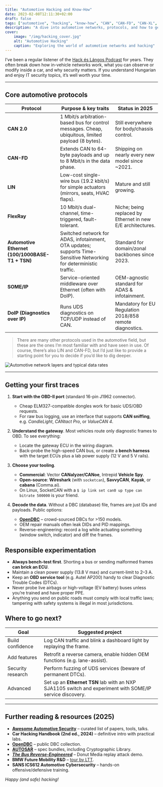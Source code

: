 ```yaml
---
title: "Automotive Hacking and Know-How"
date: 2023-02-08T12:11:30+02:00
draft: false
tags: ["automotive", "hacking", "know-how", "CAN", "CAN-FD", "CAN-XL", "FlexRay", "Ethernet", "LIN", "SOME/IP", "DoIP"]
description: "A dive into automotive networks, protocols, and how to get started with automotive hacking."
cover:
    image: "/img/hacking_cover.jpg"
    alt: "Automotive Hacking"
    caption: "Exploring the world of automotive networks and hacking"
---
```


I’ve been a regular listener of the [Hack és Lángos Podcast](https://hackeslangos.show/) for years. They often break down how in-vehicle networks work, what you can observe or modify inside a car, and why security matters. If you understand Hungarian and enjoy IT security topics, it’s well worth your time.

---

## Core automotive protocols

| Protocol                                        | Purpose & key traits                                                                                                | Status in 2025                                              |
| ----------------------------------------------- | ------------------------------------------------------------------------------------------------------------------- | ----------------------------------------------------------- |
| **CAN 2.0**                                     | 1 Mbit/s arbitration-based bus for control messages. Cheap, ubiquitous, limited payload (8 bytes).                  | Still everywhere for body/chassis control.                  |
| **CAN-FD**                                      | Extends CAN to 64-byte payloads and up to 8 Mbit/s in the data phase.                                               | Shipping on nearly every new model since \~2021.            |
| **LIN**                                         | Low-cost single-wire bus (19.2 kbit/s) for simple actuators (mirrors, seats, HVAC flaps).                           | Mature and still growing.                                   |
| **FlexRay**                                     | 10 Mbit/s dual-channel, time-triggered, fault-tolerant.                                                             | Niche; being replaced by Ethernet in new E/E architectures. |
| **Automotive Ethernet (100/1000BASE-T1 + TSN)** | Switched network for ADAS, infotainment, OTA updates; supports Time-Sensitive Networking for deterministic traffic. | Standard for domain/zonal backbones since 2023.             |
| **SOME/IP**                                     | Service-oriented middleware over Ethernet (often with DoIP).                                                        | OEM-agnostic standard for ADAS & infotainment.              |
| **DoIP (Diagnostics over IP)**                  | Runs UDS diagnostics on TCP/UDP instead of CAN.                                                                     | Mandatory for EU Regulation 2018/858 remote diagnostics.    |

> There are many other protocols used in the automotive field, but these are the ones I’m most familiar with and have seen in use. Of course, there’s also LIN and CAN-FD, but I’d just like to provide a starting point for you to decide if you’d like to dig deeper.

![Automotive network layers and typical data rates](/img/network.webp#center)

---

## Getting your first traces

1. **Start with the OBD-II port** (standard 16-pin J1962 connector).

   * Cheap ELM327-compatible dongles work for basic UDS/OBD requests.
   * For raw bus logging, use an interface that supports **CAN sniffing**, e.g. *CandleLight*, *CANtact Pro*, or *ValueCAN 4*.

2. **Understand the gateway**. Most vehicles route only diagnostic frames to OBD. To see everything:

   * Locate the gateway ECU in the wiring diagram.
   * Back-probe the high-speed CAN bus, or create a **bench harness** with the target ECUs plus a lab power supply (12 V and 5 V rails).

3. **Choose your tooling**.

   * **Commercial**: Vector **CANalyzer/CANoe**, Intrepid **Vehicle Spy**.
   * **Open-source**: **Wireshark** (with `socketcan`), **SavvyCAN**, **Kayak**, or **cabana** (Comma.ai).
   * On Linux, SocketCAN with a `$ ip link set can0 up type can bitrate 500000` is your friend.

4. **Decode the data**. Without a DBC (database) file, frames are just IDs and payloads. Public options:

   * **[OpenDBC](https://github.com/commaai/opendbc)** – crowd-sourced DBCs for >150 models.
   * OEM repair manuals often leak DIDs and PID mappings.
   * Reverse-engineering: record a log while actuating something (window switch, indicator) and diff the frames.

## Responsible experimentation

* **Always bench-test first**. Shorting a bus or sending malformed frames **can brick an ECU**.
* Maintain a clean power supply (13.8 V max) and current-limit to 2–3 A.
* Keep an **OBD service tool** (e.g. Autel AP200) handy to clear Diagnostic Trouble Codes (DTCs).
* Never probe live airbags or high-voltage (EV battery) buses unless you’re trained and have proper PPE.
* Anything you send on public roads must comply with local traffic laws; tampering with safety systems is illegal in most jurisdictions.

## Where to go next?

| Goal              | Suggested project                                                                                        |
| ----------------- | -------------------------------------------------------------------------------------------------------- |
| Build confidence  | Log CAN traffic and blink a dashboard light by replaying the frame.                                      |
| Add features      | Retrofit a reverse camera, enable hidden OEM functions (e.g. lane-assist).                               |
| Security research | Perform fuzzing of UDS services (beware of permanent DTCs).                                              |
| Advanced          | Set up an **Ethernet TSN** lab with an NXP SJA1105 switch and experiment with SOME/IP service discovery. |

---

## Further reading & resources (2025)

* **[Awesome Automotive Security](https://github.com/Marcin214/awesome-automotive)** – curated list of papers, tools, talks.
* **Car Hacking Handbook (2nd ed., 2024)** – definitive intro with practical labs.
* **[OpenDBC](https://github.com/commaai/opendbc)** – public DBC collection.
* **[AUTOSAR](https://www.autosar.org/standards/classic-23-11/)** – spec bundles, including Cryptographic Library.
* **[*The Bus Reverse-Engineered*](https://www.youtube.com/watch?v=myW2cxyOHEQ)** – Donut Media replay attack demo.
* **BMW Future Mobility R\&D** – [tour by LTT](https://www.youtube.com/watch?v=3In3u2QpSUE).
* **SANS ICS612 Automotive Cybersecurity** – hands-on offensive/defensive training.

*Happy (and safe) hacking!*
